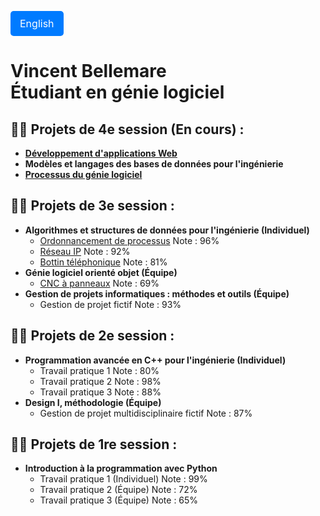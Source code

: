 <a href="https://github.com/CerberusX97/CerberusX97_English" style="
    display: inline-block;
    padding: 10px 15px;
    font-size: 16px;
    color: white;
    background-color: #007bff;
    text-decoration: none;
    border-radius: 5px;
">
   English
</a>


<h1>Vincent Bellemare <br/><a>Étudiant en génie logiciel</a></h1>

<h2>👨‍💻 Projets de 4e session (En cours) :</h2>

- <b>[Développement d'applications Web](https://github.com/CerberusX97/uFood)</b>
- <b>Modèles et langages des bases de données pour l'ingénierie</b>
- <b>[Processus du génie logiciel](https://github.com/CerberusX97/SplitUL)</b>

<h2>👨‍💻 Projets de 3e session :</h2>

- <b>Algorithmes et structures de données pour l'ingénierie (Individuel)</b>
  - [Ordonnancement de processus](https://github.com/CerberusX97/Ordonnancement-de-processus) <a> Note : 96%</a>
  - [Réseau IP](https://github.com/CerberusX97/Reseau-IP) <a> Note : 92%</a>
  - [Bottin téléphonique](https://github.com/CerberusX97/Bottin-telephonique) <a> Note : 81%</a>
- <b>Génie logiciel orienté objet (Équipe)</b>
  - [CNC à panneaux](https://github.com/CerberusX97/CNC-a-panneaux) <a> Note : 69%</a>
- <b>Gestion de projets informatiques : méthodes et outils (Équipe)</b>
  - Gestion de projet fictif <a> Note : 93%</a>

<h2>👨‍💻 Projets de 2e session :</h2>

- <b>Programmation avancée en C++ pour l'ingénierie (Individuel)</b>
  - Travail pratique 1 <a> Note : 80%</a>
  - Travail pratique 2 <a> Note : 98%</a>
  - Travail pratique 3 <a> Note : 88%</a>
- <b>Design I, méthodologie (Équipe)</b>
  - Gestion de projet multidisciplinaire fictif <a> Note : 87%</a>

<h2>👨‍💻 Projets de 1re session :</h2>

- <b>Introduction à la programmation avec Python</b>
  - Travail pratique 1 (Individuel) <a> Note : 99%</a>
  - Travail pratique 2 (Équipe) <a> Note : 72%</a>
  - Travail pratique 3 (Équipe) <a> Note : 65%</a>
